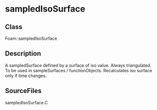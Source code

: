 # sampledIsoSurface 
## Class
Foam::sampledIsoSurface

## Description
A sampledSurface defined by a surface of iso value. Always triangulated.
To be used in sampleSurfaces / functionObjects. Recalculates iso surface
only if time changes.

## SourceFiles
sampledIsoSurface.C

